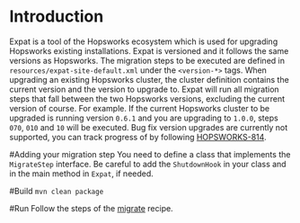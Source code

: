 # Introduction
Expat is a tool of the Hopsworks ecosystem which is used for upgrading Hopsworks existing installations.
Expat is versioned and it follows the same versions as Hopsworks. The migration steps to be executed are defined in 
``resources/expat-site-default.xml`` under the ``<version-*>`` tags. When upgrading an existing Hopsworks cluster, 
the cluster definition contains the current version and the version to upgrade to. Expat will run all migration steps
 that fall between the two Hopsworks versions, excluding the current version of course. For example. If the current 
 Hopsworks cluster to be upgraded is running version ``0.6.1`` and you are upgrading to ``1.0.0``, steps ``070``, 
 ``010`` and ``10`` will be executed. Bug fix version upgrades are currently not supported, you can track progress of
  by following [HOPSWORKS-814](https://logicalclocks.atlassian.net/browse/HOPSWORKS-814).


#Adding your migration step
You need to define a class that implements the ``MigrateStep`` interface. Be careful to add the ``ShutdownHook`` in 
your class and in the main method in ``Expat``, if needed.

#Build
``mvn clean package``

#Run
Follow the steps of the [migrate](https://github.com/logicalclocks/hopsworks-chef/blob/master/recipes/migrate.rb) recipe.
